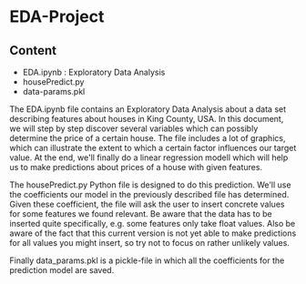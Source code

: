 # EDA-Project

## Content
- EDA.ipynb : Exploratory Data Analysis
- housePredict.py
- data-params.pkl

The EDA.ipynb file contains an Exploratory Data Analysis about a data set describing features about houses in King County, USA. In this document, we will step by step discover several variables which can possibly determine the price of a certain house. The file includes a lot of graphics, which can illustrate the extent to which a certain factor influences our target value. At the end, we'll finally do a linear regression modell which will help us to make predictions about prices of a house with given features.

The housePredict.py Python file is designed to do this prediction. We'll use the coefficients our model in the previously described file has determined. Given these coefficient, the file will ask the user to insert concrete values for some features we found relevant. Be aware that the data has to be inserted quite specifically, e.g. some features only take float values. Also be aware of the fact that this current version is not yet able to make predictions for all values you might insert, so try not to focus on rather unlikely values.

Finally data_params.pkl is a pickle-file in which all the coefficients for the prediction model are saved.


